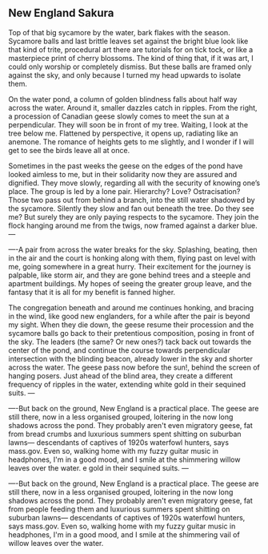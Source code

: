 ## New England Sakura

Top of that big sycamore by the water, bark flakes with the season. Sycamore balls and last brittle leaves set against the bright blue look like that kind of trite, procedural art there are tutorials for on tick tock, or like a masterpiece print of cherry blossoms. The kind of thing that, if it was art, I could only worship or completely dismiss. But these balls are framed only against the sky, and only because I turned my head upwards to isolate them.

On the water pond, a column of golden blindness falls about half way across the water. Around it, smaller dazzles catch in ripples. From the right, a procession of Canadian geese slowly comes to meet the sun at a perpendicular. They will soon be in front of my tree.
Waiting, I look at the tree below me. Flattened by perspective, it opens up, radiating like an anemone. The romance of heights gets to me slightly, and I wonder if I will get to see the birds leave all at once.

Sometimes in the past weeks the geese on the edges of the pond have looked aimless to me, but in their solidarity now they are assured and dignified. They move slowly, regarding all with the security of knowing one’s place. The group is led by a lone pair. Hierarchy? Love? Ostracisation? Those two pass out from behind a branch, into the still water shadowed by the sycamore.
Silently they slow and fan out beneath the tree. Do they see me? But surely they are only paying respects to the sycamore. They join the flock hanging around me from the twigs, now framed against a darker blue. —

—-A pair from across the water breaks for the sky. Splashing, beating, then in the air and the court is honking along with them, flying past on level with me, going somewhere in a great hurry. Their excitement for the journey is palpable, like storm air, and they are gone behind trees and a steeple and apartment buildings. My hopes of seeing the greater group leave, and the fantasy that it is all for my benefit is fanned higher.

The congregation beneath and around me continues honking, and bracing in the wind, like good new englanders, for a while after the pair is beyond my sight. When they die down, the geese resume their procession and the sycamore balls go back to their pretentious composition, posing in front of the sky. The leaders (the same? Or new ones?) tack back out towards the center of the pond, and continue the course towards perpendicular intersection with the blinding beacon, already lower in the sky and shorter across the water.
The geese pass now before the sun!, behind the screen of hanging posers. Just ahead of the blind area, they create a different frequency of ripples in the water, extending white gold in their sequined suits. —

—-But back on the ground, New England is a practical place. The geese are still there, now in a less organised grouped, loitering in the now long shadows across the pond. They probably aren't even migratory geese, fat from bread crumbs and luxurious summers spent shitting on suburban lawns— descendants of captives of 1920s waterfowl hunters, says mass.gov. Even so, walking home with my fuzzy guitar music in headphones, I'm in a good mood, and I smile at the shimmering willow leaves over the water.
e gold in their sequined suits. —

—-But back on the ground, New England is a practical place. The geese are still there, now in a less organised grouped, loitering in the now long shadows across the pond. They probably aren't even migratory geese, fat from people feeding them and luxurious summers spent shitting on suburban lawns— descendants of captives of 1920s waterfowl hunters, says mass.gov. Even so, walking  home with my fuzzy guitar music in headphones, I'm in a good mood, and I smile at the shimmering vail of willow leaves over the water. 



